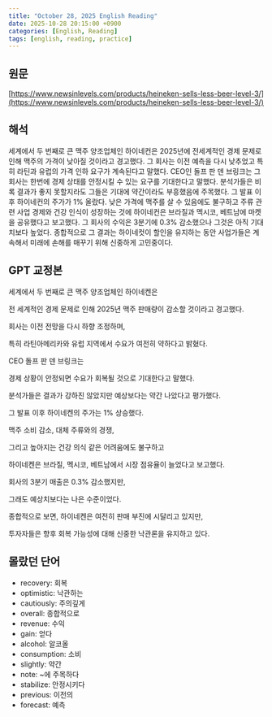 ```yaml
---
title: "October 28, 2025 English Reading"
date: 2025-10-28 20:15:00 +0900
categories: [English, Reading]
tags: [english, reading, practice]
---
```


## **원문**

[https://www.newsinlevels.com/products/heineken-sells-less-beer-level-3/](https://www.newsinlevels.com/products/heineken-sells-less-beer-level-3/)

## **해석**

세계에서 두 번째로 큰 맥주 양조업체인 하이네컨은 2025년에 전세계적인 경제 문제로 인해 맥주의 가격이 낮아질 것이라고 경고했다. 그 회사는 이전 예측을 다시 낮추었고 특히 라틴과 유럽의 가격 인하 요구가 계속된다고 말했다. CEO인 돌프 판 덴 브링크는 그 회사는 한번에 경제 상태를 안정시킬 수 있는 요구를 기대한다고 말했다. 분석가들은 비록 결과가 좋지 못할지라도 그들은 기대에 약간이라도 부흥했음에 주목했다. 그 발표 이후 하이네컨의 주가가 1% 올랐다. 낮은 가격에 맥주를 살 수 있음에도 불구하고 주류 관련 사업 경제와 건강 인식이 성장하는 것에 하이네컨은 브라질과 멕시코, 베트남에 마켓을 공유했다고 보고했다. 그 회사의 수익은 3분기에 0.3% 감소했으나 그것은 아직 기대치보다 높었다. 종합적으로 그 결과는 하이네컷이 할인을 유지하는 동안 사업가들은 계속해서 미래에 손해를 매꾸기 위해 신중하게 고민중이다.

## **GPT 교정본**

세계에서 두 번째로 큰 맥주 양조업체인 하이네켄은

전 세계적인 경제 문제로 인해 2025년 맥주 판매량이 감소할 것이라고 경고했다.

회사는 이전 전망을 다시 하향 조정하며,

특히 라틴아메리카와 유럽 지역에서 수요가 여전히 약하다고 밝혔다.

CEO 돌프 판 덴 브링크는

경제 상황이 안정되면 수요가 회복될 것으로 기대한다고 말했다.

분석가들은 결과가 강하진 않았지만 예상보다는 약간 나았다고 평가했다.

그 발표 이후 하이네켄의 주가는 1% 상승했다.

맥주 소비 감소, 대체 주류와의 경쟁,

그리고 높아지는 건강 의식 같은 어려움에도 불구하고

하이네켄은 브라질, 멕시코, 베트남에서 시장 점유율이 늘었다고 보고했다.

회사의 3분기 매출은 0.3% 감소했지만,

그래도 예상치보다는 나은 수준이었다.

종합적으로 보면, 하이네켄은 여전히 판매 부진에 시달리고 있지만,

투자자들은 향후 회복 가능성에 대해 신중한 낙관론을 유지하고 있다.

## **몰랐던 단어**

- recovery: 회복
- optimistic: 낙관하는
- cautiously: 주의깊게
- overall: 종합적으로
- revenue: 수익
- gain: 얻다
- alcohol: 알코올
- consumption: 소비
- slightly: 약간
- note: ~에 주목하다
- stabilize: 안정시키다
- previous: 이전의
- forecast: 예측